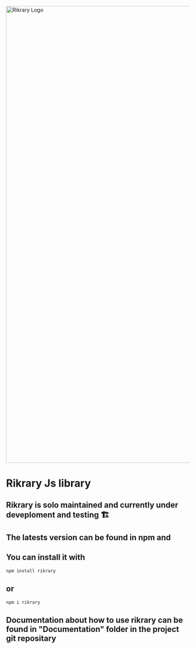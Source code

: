 
<img src="https://github.com/user-attachments/assets/1b56bcdf-abb6-433d-bc6b-66f1fcc06781" alt="Rikrary Logo" width="1250" height="auto" />

# Rikrary Js library

<h2> Rikrary is solo maintained and currently under deveploment and testing 🏗️ </h2>

<h2> The latests version can be found in npm and </h2>

<h2> You can install it with </h2>

  ```
npm install rikrary

```

<h2>or</h2>


```
npm i rikrary

```


<h2>Documentation about how to use rikrary can be found in "Documentation" folder in the project git repositary</h2>




